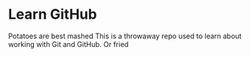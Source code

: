# Learn GitHub
Potatoes are best mashed
This is a throwaway repo used to learn about working with Git and GitHub.
Or fried